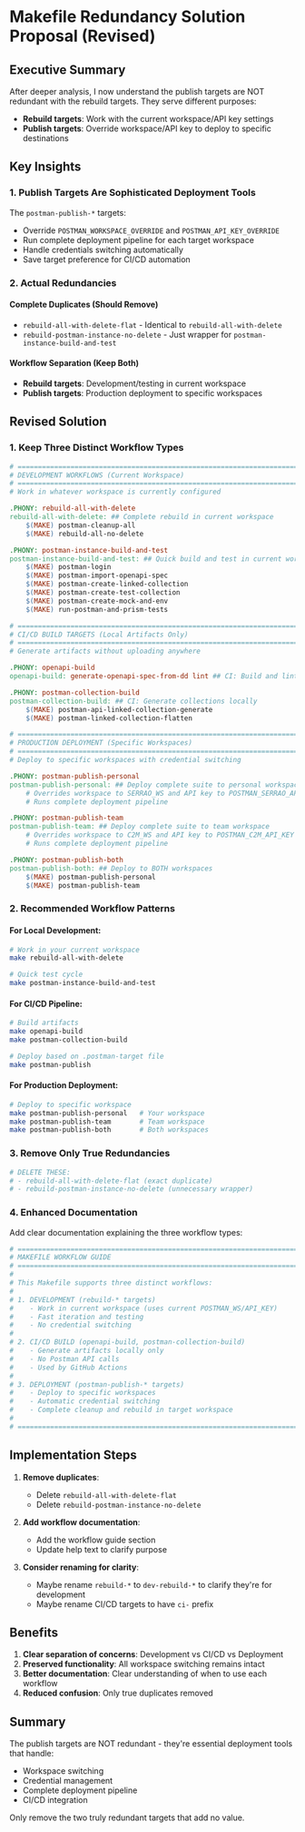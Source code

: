 # Makefile Redundancy Solution Proposal (Revised)

## Executive Summary

After deeper analysis, I now understand the publish targets are NOT redundant with the rebuild targets. They serve different purposes:

- **Rebuild targets**: Work with the current workspace/API key settings
- **Publish targets**: Override workspace/API key to deploy to specific destinations

## Key Insights

### 1. Publish Targets Are Sophisticated Deployment Tools

The `postman-publish-*` targets:
- Override `POSTMAN_WORKSPACE_OVERRIDE` and `POSTMAN_API_KEY_OVERRIDE` 
- Run complete deployment pipeline for each target workspace
- Handle credentials switching automatically
- Save target preference for CI/CD automation

### 2. Actual Redundancies

#### Complete Duplicates (Should Remove)
- `rebuild-all-with-delete-flat` - Identical to `rebuild-all-with-delete`
- `rebuild-postman-instance-no-delete` - Just wrapper for `postman-instance-build-and-test`

#### Workflow Separation (Keep Both)
- **Rebuild targets**: Development/testing in current workspace
- **Publish targets**: Production deployment to specific workspaces

## Revised Solution

### 1. Keep Three Distinct Workflow Types

```makefile
# ========================================================================
# DEVELOPMENT WORKFLOWS (Current Workspace)
# ========================================================================
# Work in whatever workspace is currently configured

.PHONY: rebuild-all-with-delete
rebuild-all-with-delete: ## Complete rebuild in current workspace
	$(MAKE) postman-cleanup-all
	$(MAKE) rebuild-all-no-delete

.PHONY: postman-instance-build-and-test
postman-instance-build-and-test: ## Quick build and test in current workspace
	$(MAKE) postman-login
	$(MAKE) postman-import-openapi-spec
	$(MAKE) postman-create-linked-collection
	$(MAKE) postman-create-test-collection
	$(MAKE) postman-create-mock-and-env
	$(MAKE) run-postman-and-prism-tests

# ========================================================================
# CI/CD BUILD TARGETS (Local Artifacts Only)
# ========================================================================
# Generate artifacts without uploading anywhere

.PHONY: openapi-build
openapi-build: generate-openapi-spec-from-dd lint ## CI: Build and lint OpenAPI

.PHONY: postman-collection-build
postman-collection-build: ## CI: Generate collections locally
	$(MAKE) postman-api-linked-collection-generate
	$(MAKE) postman-linked-collection-flatten

# ========================================================================
# PRODUCTION DEPLOYMENT (Specific Workspaces)
# ========================================================================
# Deploy to specific workspaces with credential switching

.PHONY: postman-publish-personal
postman-publish-personal: ## Deploy complete suite to personal workspace
	# Overrides workspace to SERRAO_WS and API key to POSTMAN_SERRAO_API_KEY
	# Runs complete deployment pipeline

.PHONY: postman-publish-team
postman-publish-team: ## Deploy complete suite to team workspace  
	# Overrides workspace to C2M_WS and API key to POSTMAN_C2M_API_KEY
	# Runs complete deployment pipeline

.PHONY: postman-publish-both
postman-publish-both: ## Deploy to BOTH workspaces
	$(MAKE) postman-publish-personal
	$(MAKE) postman-publish-team
```

### 2. Recommended Workflow Patterns

#### For Local Development:
```bash
# Work in your current workspace
make rebuild-all-with-delete

# Quick test cycle
make postman-instance-build-and-test
```

#### For CI/CD Pipeline:
```bash
# Build artifacts
make openapi-build
make postman-collection-build

# Deploy based on .postman-target file
make postman-publish
```

#### For Production Deployment:
```bash
# Deploy to specific workspace
make postman-publish-personal   # Your workspace
make postman-publish-team       # Team workspace
make postman-publish-both       # Both workspaces
```

### 3. Remove Only True Redundancies

```makefile
# DELETE THESE:
# - rebuild-all-with-delete-flat (exact duplicate)
# - rebuild-postman-instance-no-delete (unnecessary wrapper)
```

### 4. Enhanced Documentation

Add clear documentation explaining the three workflow types:

```makefile
# ========================================================================
# MAKEFILE WORKFLOW GUIDE
# ========================================================================
# 
# This Makefile supports three distinct workflows:
#
# 1. DEVELOPMENT (rebuild-* targets)
#    - Work in current workspace (uses current POSTMAN_WS/API_KEY)
#    - Fast iteration and testing
#    - No credential switching
#
# 2. CI/CD BUILD (openapi-build, postman-collection-build)
#    - Generate artifacts locally only
#    - No Postman API calls
#    - Used by GitHub Actions
#
# 3. DEPLOYMENT (postman-publish-* targets)
#    - Deploy to specific workspaces
#    - Automatic credential switching
#    - Complete cleanup and rebuild in target workspace
#
# ========================================================================
```

## Implementation Steps

1. **Remove duplicates**:
   - Delete `rebuild-all-with-delete-flat`
   - Delete `rebuild-postman-instance-no-delete`

2. **Add workflow documentation**:
   - Add the workflow guide section
   - Update help text to clarify purpose

3. **Consider renaming for clarity**:
   - Maybe rename `rebuild-*` to `dev-rebuild-*` to clarify they're for development
   - Maybe rename CI/CD targets to have `ci-` prefix

## Benefits

1. **Clear separation of concerns**: Development vs CI/CD vs Deployment
2. **Preserved functionality**: All workspace switching remains intact
3. **Better documentation**: Clear understanding of when to use each workflow
4. **Reduced confusion**: Only true duplicates removed

## Summary

The publish targets are NOT redundant - they're essential deployment tools that handle:
- Workspace switching
- Credential management
- Complete deployment pipeline
- CI/CD integration

Only remove the two truly redundant targets that add no value.